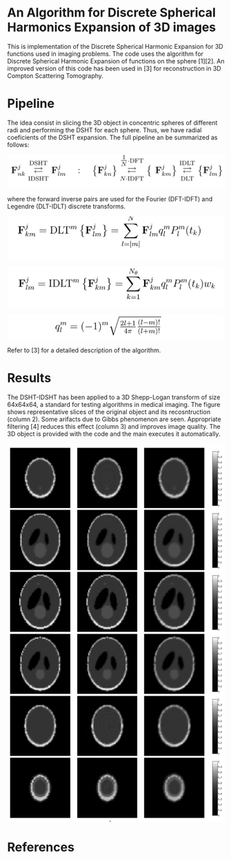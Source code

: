 # An Algorithm for Discrete Spherical Harmonics Expansion of 3D images
 
This is implementation of the Discrete Spherical Harmonic Expansion for 3D functions used in imaging problems. The code uses the algorithm for Discrete Spherical Harmonic Expansion of functions on the sphere [1][2]. An improved version of this code has been used in [3] for reconstruction in 3D Compton Scattering Tomography. 

# Pipeline

The idea consist in slicing the 3D object in concentric spheres of different radi and performing the DSHT for each sphere. Thus, we have radial coeficients of the DSHT expansion. The full pipeline an be summarized as follows: 
 
<p align="center">
  <img src="Eqs/DSHT.png" width="700" title="hover text">

</p>

where the forward inverse pairs are used for the Fourier (DFT-IDFT) and Legendre (DLT-IDLT) discrete transforms. 

<p align="center">
  <img src="Eqs/eq1.png" width="500" title="hover text">

</p>

<p align="center">
  <img src="Eqs/eq2.png" width="500" title="hover text">

</p>

<p align="center">
  <img src="Eqs/eq3.png" width="500" title="hover text">

</p>

Refer to [3]  for a detailed description of the algorithm.

# Results

The DSHT-IDSHT has been applied to a 3D Shepp-Logan transform of size 64x64x64, a standard for testing algorithms in medical imaging. The figure shows representative slices of the original object and its recosntruction (column 2). Some arifacts due to Gibbs phenomenon are seen. Appropriate filtering [4] reduces this effect (column 3) and improves image quality. The 3D object is provided with the code and the main executes it automatically.

<p align="center">
  <img src="SL_SHT.png" width="700" title="hover text">

</p>


# References


